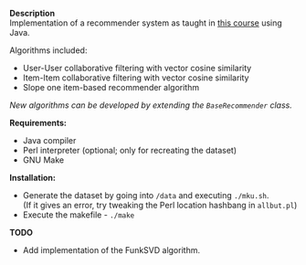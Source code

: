**Description**  
Implementation of a recommender system as taught in [this course][1] using Java.  

Algorithms included:  
 - User-User collaborative filtering with vector cosine similarity  
 - Item-Item collaborative filtering with vector cosine similarity  
 - Slope one item-based recommender algorithm  

*New algorithms can be developed by extending the `BaseRecommender` class.*  

**Requirements:**  
 - Java compiler  
 - Perl interpreter (optional; only for recreating the dataset)  
 - GNU Make  

**Installation:**  
 - Generate the dataset by going into `/data` and executing `./mku.sh`.  
 (If it gives an error, try tweaking the Perl location hashbang in `allbut.pl`)  
 - Execute the makefile - `./make`  

**TODO**  
 - Add implementation of the FunkSVD algorithm.  

[1]:https://www.coursera.org/learn/recommender-systems
